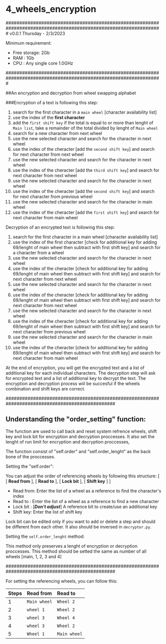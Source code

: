# 4_wheels_encryption

#################################################################################################################
v0.0.1
Thursday - 2/3/2023

Minimum requirement:
- Free storage: 2Gb
- RAM         : 1Gb
- CPU         : Any single core 1.0GHz

#################################################################################################################

##An encryption and decryption from wheel swapping alphabet

###Encryption of a text is following this step:
1) search for the first character in a `main wheel` \[character availability list]
2) use the index of the **first character**
3) add the `first shift key`
   if the total is equal to or more than lenght of `Main list`, take a remainder of the total divided by lenght of `Main wheel`
5) search for a new character from next wheel
6) use the new selected character and search for the character in next wheel
7) use the index of the cheracter \[add the `second shift key`] and search for next character from next wheel
8) use the new selected character and search for the character in next wheel
9) use the index of the cheracter \[add the `third shift key`] and search for next character from next wheel
10) use the new selected character and search for the character in next wheel
11) use the index of the cheracter \[add the `second shift key`] and search for next character from previous wheel
12) use the new selected character and search for the character in main wheel
13) use the index of the cheracter \[add the `first shift key`] and search for next character from main wheel

Decryption of an encrypted text is following this step:
1) search for the first character in a main wheel \[character availability list]
2) use the index of the first character \[check for additional key for adding 69/lenght of main wheel then
   subtract with first shift key] and search for a character from a wheel
3) use the new selected character and search for the character in next wheel
4) use the index of the cheracter \[check for additional key for adding 69/lenght of main wheel then
   subtract with first shift key] and search for next character from next wheel
5) use the new selected character and search for the character in next wheel
6) use the index of the cheracter \[check for additional key for adding 69/lenght of main wheel then
   subtract with first shift key] and search for next character from next wheel
7) use the new selected character and search for the character in next wheel
8) use the index of the cheracter \[check for additional key for adding 69/lenght of main wheel then
   subtract with first shift key] and search for next character from previous wheel
9) use the new selected character and search for the character in main wheel
10) use the index of the cheracter \[check for additional key for adding 69/lenght of main wheel then
   subtract with first shift key] and search for next character from main wheel

At the end of encryption, you will get the encrypted text and a list of additional key for each individual
characters. The decryption step will ask for encrypted text and a list of additional key to decrypt the text.
The encryption and decryption process wiil be succesful if the wheels combination and shift keys are correct.

################################################################################################

## Understanding the "order_setting" function:

The function are used to call back and reset system refrence wheels, shift key and lock bit for encryption and decryption
proccesses. It also set the lenght of run limit for encryption and decryption proccesses,

The function consist of "self.order" and "self.order_lenght" as the back bone of the proccesses.

Setting the "self.order":

You can adjust the order of referencing wheels by following this structure:
\[
\[ **Read from** ],
\[ **Read to** ],
\[ **Lock bit** ],
\[ **Shift key** ]
]

- Read from: Enter the list of a wheel as a reference to find the character's index
- Read to  : Enter the list of a wheel as a reference to find a new character
- Lock bit : \[***Don't adjust***] A reference bit to create/use an additional key
- Shift key: Enter the list of shift key

Lock bit can be edited only if you want to add or delete a step and should be different from each other. It also should be
inversed in `decryptor.py`.

Setting the `self.order_lenght` method:

This method only preserves a lenght of encryption or decryption proccesses. This method should be setted the same as number
of all wheels \[main, 1, 2, 3 and 4]

################################################################################################

For setting the referencing wheels, you can follow this:

|Steps|Read from|Read to|
|:---|:---|:---|
|1|`Main wheel`|`Wheel 2`|
|2|`wheel 1`|`Wheel 2`|
|3|`wheel 3`|`Wheel 4`|
|4|`wheel 3`|`Wheel 2`|
|5|`Wheel 1`|`Main wheel`|







